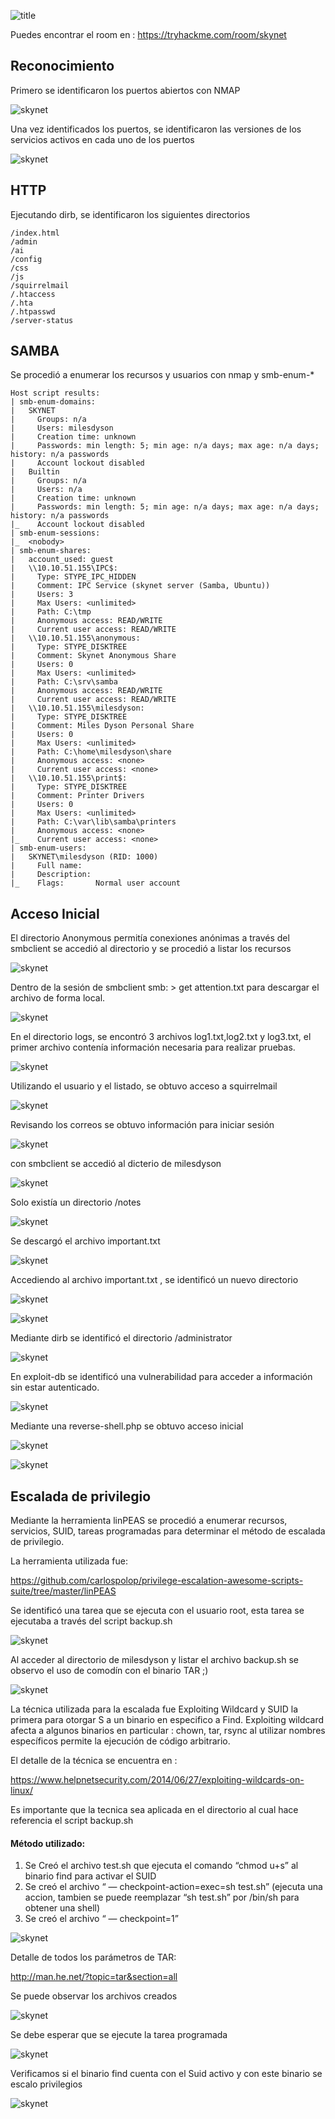 ![title](https://miro.medium.com/max/644/1*TLyMXNil-OxKMLq8WZt96w.png)

Puedes encontrar el room en  : https://tryhackme.com/room/skynet

## Reconocimiento

Primero se identificaron los puertos abiertos con NMAP

![skynet](https://miro.medium.com/max/707/1*qKFE46r9__4Nq6H8u_pfzA.png)

Una vez identificados los puertos, se identificaron las versiones de los servicios activos en cada uno de los puertos

![skynet](https://miro.medium.com/max/770/1*K8ux8rXkN2_6AeF_EwFHcg.png)

## HTTP

Ejecutando dirb, se identificaron los siguientes directorios

	/index.html 
	/admin 
	/ai 
	/config 
	/css 
	/js 
	/squirrelmail 
	/.htaccess 
	/.hta 
	/.htpasswd 
	/server-status

## SAMBA

Se procedió a enumerar los recursos y usuarios con nmap y smb-enum-*

	Host script results:
	| smb-enum-domains: 
	|   SKYNET
	|     Groups: n/a
	|     Users: milesdyson
	|     Creation time: unknown
	|     Passwords: min length: 5; min age: n/a days; max age: n/a days; history: n/a passwords
	|     Account lockout disabled
	|   Builtin
	|     Groups: n/a
	|     Users: n/a
	|     Creation time: unknown
	|     Passwords: min length: 5; min age: n/a days; max age: n/a days; history: n/a passwords
	|_    Account lockout disabled
	| smb-enum-sessions: 
	|_  <nobody>
	| smb-enum-shares: 
	|   account_used: guest
	|   \\10.10.51.155\IPC$: 
	|     Type: STYPE_IPC_HIDDEN
	|     Comment: IPC Service (skynet server (Samba, Ubuntu))
	|     Users: 3
	|     Max Users: <unlimited>
	|     Path: C:\tmp
	|     Anonymous access: READ/WRITE
	|     Current user access: READ/WRITE
	|   \\10.10.51.155\anonymous: 
	|     Type: STYPE_DISKTREE
	|     Comment: Skynet Anonymous Share
	|     Users: 0
	|     Max Users: <unlimited>
	|     Path: C:\srv\samba
	|     Anonymous access: READ/WRITE
	|     Current user access: READ/WRITE
	|   \\10.10.51.155\milesdyson: 
	|     Type: STYPE_DISKTREE
	|     Comment: Miles Dyson Personal Share
	|     Users: 0
	|     Max Users: <unlimited>
	|     Path: C:\home\milesdyson\share
	|     Anonymous access: <none>
	|     Current user access: <none>
	|   \\10.10.51.155\print$: 
	|     Type: STYPE_DISKTREE
	|     Comment: Printer Drivers
	|     Users: 0
	|     Max Users: <unlimited>
	|     Path: C:\var\lib\samba\printers
	|     Anonymous access: <none>
	|_    Current user access: <none>
	| smb-enum-users: 
	|   SKYNET\milesdyson (RID: 1000)
	|     Full name:   
	|     Description: 
	|_    Flags:       Normal user account

## Acceso Inicial

El directorio Anonymous permitía conexiones anónimas a través del smbclient se accedió al directorio y se procedió a listar los recursos

![skynet](https://miro.medium.com/max/1400/1*RFQUWGUNvd35jbpwH-NcKw.png)

Dentro de la sesión de smbclient smb: \> get attention.txt para descargar el archivo de forma local.

![skynet](https://miro.medium.com/max/1400/1*-oRJpu0A-yxc_M4NFhUHVw.png)

En el directorio logs, se encontró 3 archivos log1.txt,log2.txt y log3.txt, el primer archivo contenía información necesaria para realizar pruebas.

![skynet](https://miro.medium.com/max/1400/1*cJGxB2fD9zw0IpT_bEluZg.png)

Utilizando el usuario y el listado, se obtuvo acceso a squirrelmail

![skynet](https://miro.medium.com/max/1400/1*iX8AVHAZUJeG5AEYJYFbMA.png)

Revisando los correos se obtuvo información para iniciar sesión

![skynet](https://miro.medium.com/max/1400/1*649ewisn54donnIt_sMHmA.png)

con smbclient se accedió al dicterio de milesdyson

![skynet](https://miro.medium.com/max/1400/1*pDn9GtQ59jLF8nVu4q1fFQ.png)

Solo existía un directorio /notes

![skynet](https://miro.medium.com/max/1400/1*LCsiL0ZUw_Gg9aoTHt2AUw.png)

Se descargó el archivo important.txt

![skynet](https://miro.medium.com/max/1400/1*Xg80CiaUrzeNotaJodnFTg.png)

Accediendo al archivo important.txt , se identificó un nuevo directorio

![skynet](https://miro.medium.com/max/1076/1*z9BDjcTsInTjvyjyz4euug.png)


![skynet](https://miro.medium.com/max/770/1*UvCNBcrnz7Z_s1USmlg4KQ.png)

Mediante dirb se identificó el directorio /administrator

![skynet](https://miro.medium.com/max/770/1*2qPr1P8DGxQe7krFRdjvrQ.png)

En exploit-db se identificó una vulnerabilidad para acceder a información sin estar autenticado.

![skynet](https://miro.medium.com/max/727/1*Wbf6lvvfRuAJIU_Nv2ZYrw.png)

Mediante una reverse-shell.php se obtuvo acceso inicial

![skynet](https://miro.medium.com/max/770/1*1Cnc6gEydAJx3YSJGMlGCw.png)

![skynet](https://miro.medium.com/max/770/1*vLuXpjz5IV3QYaQ2AtRMDg.png)

## Escalada de privilegio

Mediante la herramienta linPEAS se procedió a enumerar recursos, servicios, SUID, tareas programadas para determinar el método de escalada de privilegio.

La herramienta utilizada fue:

https://github.com/carlospolop/privilege-escalation-awesome-scripts-suite/tree/master/linPEAS

Se identificó una tarea que se ejecuta con el usuario root, esta tarea se ejecutaba a través del script backup.sh

![skynet](https://miro.medium.com/max/685/1*v_9Wk8CaBXcAoxQR7kO5uQ.png)

Al acceder al directorio de milesdyson y listar el archivo backup.sh se observo el uso de comodín con el binario TAR ;)

![skynet](https://miro.medium.com/max/750/1*7imqUTBY3Qkw-I8E42wh6Q.png)

La técnica utilizada para la escalada fue Exploiting Wildcard y SUID la primera para otorgar S a un binario en especifico a Find. Exploiting wildcard afecta a algunos binarios en particular : chown, tar, rsync al utilizar nombres específicos permite la ejecución de código arbitrario.

El detalle de la técnica se encuentra en :

https://www.helpnetsecurity.com/2014/06/27/exploiting-wildcards-on-linux/

Es importante que la tecnica sea aplicada en el directorio al cual hace referencia el script backup.sh

#### Método utilizado:
1. Se Creó el archivo test.sh que ejecuta el comando “chmod u+s” al binario find para activar el SUID
2. Se creó el archivo “ — checkpoint-action=exec=sh test.sh” (ejecuta una accion, tambien se puede reemplazar “sh test.sh” por /bin/sh para obtener una shell)
3. Se creó el archivo “ — checkpoint=1”

![skynet](https://miro.medium.com/max/770/1*IuJAynErZWvbDme5XTg44w.png)
	
Detalle de todos los parámetros de TAR:

http://man.he.net/?topic=tar&section=all

Se puede observar los archivos creados

![skynet](https://miro.medium.com/max/770/1*CN4IVjbp0ukp9Dn_eyv7mA.png)

Se debe esperar que se ejecute la tarea programada

![skynet](https://miro.medium.com/max/603/1*q9fPTH8UTYJWIegJlX-LcQ.png)

Verificamos si el binario find cuenta con el Suid activo y con este binario se escalo privilegios

![skynet](https://miro.medium.com/max/354/1*DxsHN0iSMxJ1HTr1HHHgVA.png)



